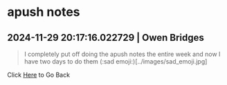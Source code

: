 # apush notes
## 2024-11-29 20:17:16.022729 \| Owen Bridges 
>  I completely put off doing the apush notes the entire week and now I have two days to do them (:sad emoji:)[../images/sad_emoji.jpg] 

 Click [Here](../) to Go Back